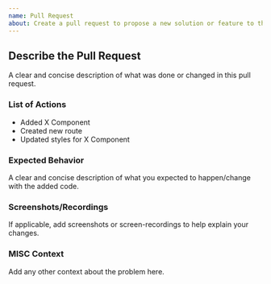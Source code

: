 ```yaml
---
name: Pull Request
about: Create a pull request to propose a new solution or feature to the codebase.
---
```


## Describe the Pull Request
A clear and concise description of what was done or changed in this pull request.

### List of Actions
- Added X Component
- Created new route
- Updated styles for X Component

### Expected Behavior
A clear and concise description of what you expected to happen/change with the added code.

### Screenshots/Recordings
If applicable, add screenshots or screen-recordings to help explain your changes.

### MISC Context
Add any other context about the problem here.

